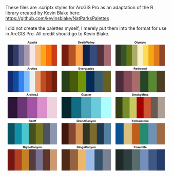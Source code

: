 These files are .scriptx styles for ArcGIS Pro as an adaptation of the R library created by Kevin Blake here: https://github.com/kevinsblake/NatParksPalettes

I did not create the palettes myself, I merely put them into the format for use in ArcGIS Pro. All credit should go to Kevin Blake. 

![National Park Palettes](https://raw.githubusercontent.com/kevinsblake/NatParksPalettes/main/photos/examples/allpalettes.png)
